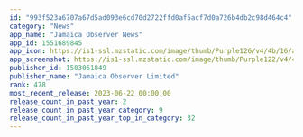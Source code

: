 ```yaml
---
id: "993f523a6707a67d5ad093e6cd70d2722ffd0af5acf7d0a726b4db2c98d464c4"
category: "News"
app_name: "Jamaica Observer News"
app_id: 1551689845
app_icon: https://is1-ssl.mzstatic.com/image/thumb/Purple126/v4/4b/16/a1/4b16a1a6-bbd2-5b00-525f-eea0f42493c1/AppIcon-1x_U007emarketing-0-6-0-85-220.png/1024x1024bb.png
app_screenshot: https://is1-ssl.mzstatic.com/image/thumb/Purple122/v4/40/ec/26/40ec260d-c446-6898-66e2-59bfbc53689d/ebcbacc1-2089-4b90-9464-60d545c105fc_Simulator_Screen_Shot_-_iPhone_Xs_Max_-_2021-02-01_at_12.41.26.png/1242x2688bb.png
publisher_id: 1503061849
publisher_name: "Jamaica Observer Limited"
rank: 478
most_recent_release: 2023-06-22 00:00:00
release_count_in_past_year: 2
release_count_in_past_year_category: 9
release_count_in_past_year_top_in_category: 32
---
```

